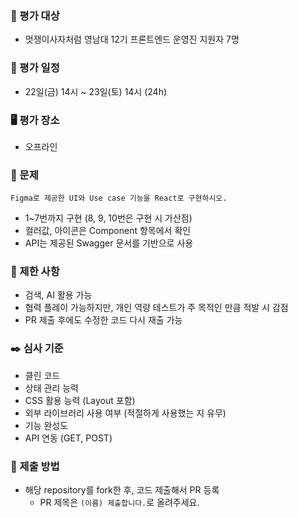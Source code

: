 ### 🧑 평가 대상
- 멋쟁이사자처럼 영남대 12기 프론트엔드 운영진 지원자 7명  
  
### 📆 평가 일정
- 22일(금) 14시 ~ 23일(토) 14시 (24h)

### 🖥️ 평가 장소
- 오프라인

### 📝 문제
```
Figma로 제공한 UI와 Use case 기능을 React로 구현하시오.
```
- 1~7번까지 구현 (8, 9, 10번은 구현 시 가산점)
- 컬러값, 아이콘은 Component 항목에서 확인
- API는 제공된 Swagger 문서를 기반으로 사용

### 🚫 제한 사항
- 검색, AI 활용 가능
- 협력 플레이 가능하지만, 개인 역량 테스트가 주 목적인 만큼 적발 시 감점
- PR 제출 후에도 수정한 코드 다시 재출 가능

### ✒️ 심사 기준
- 클린 코드
- 상태 관리 능력
- CSS 활용 능력 (Layout 포함)
- 외부 라이브러리 사용 여부 (적절하게 사용했는 지 유무)
- 기능 완성도
- API 연동 (GET, POST)

### 🚀 제출 방법
- 해당 repository를 fork한 후, 코드 제출해서 PR 등록
  - PR 제목은 `(이름) 제출합니다.`로 올려주세요.
